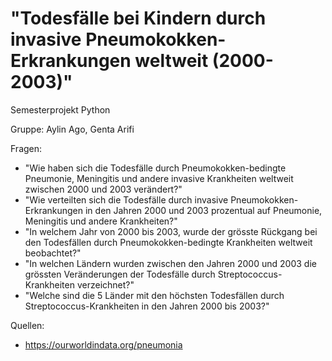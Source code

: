 # "Todesfälle bei Kindern durch invasive Pneumokokken-Erkrankungen weltweit (2000-2003)"
Semesterprojekt Python

Gruppe: Aylin Ago, Genta Arifi

Fragen:

- "Wie haben sich die Todesfälle durch Pneumokokken-bedingte Pneumonie, Meningitis und andere invasive Krankheiten weltweit zwischen 2000 und 2003 verändert?"
- "Wie verteilten sich die Todesfälle durch invasive Pneumokokken-Erkrankungen in den Jahren 2000 und 2003 prozentual auf Pneumonie, Meningitis und andere Krankheiten?"
- "In welchem Jahr von 2000 bis 2003, wurde der grösste Rückgang bei den Todesfällen durch Pneumokokken-bedingte Krankheiten weltweit beobachtet?"
- "In welchen Ländern wurden zwischen den Jahren 2000 und 2003 die grössten Veränderungen der Todesfälle durch Streptococcus-Krankheiten verzeichnet?"
- "Welche sind die 5 Länder mit den höchsten Todesfällen durch Streptococcus-Krankheiten in den Jahren 2000 bis 2003?"

Quellen:

- https://ourworldindata.org/pneumonia








